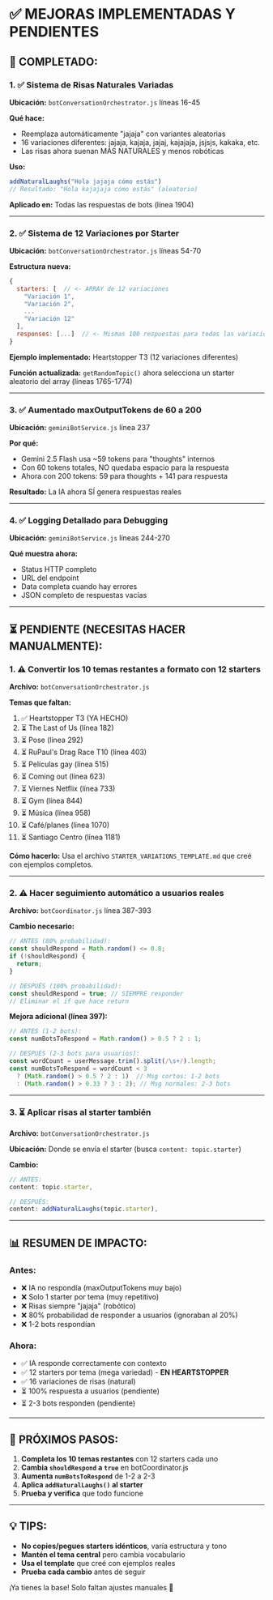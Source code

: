 # ✅ MEJORAS IMPLEMENTADAS Y PENDIENTES

## 🎉 **COMPLETADO:**

### 1. ✅ **Sistema de Risas Naturales Variadas**
**Ubicación:** `botConversationOrchestrator.js` líneas 16-45

**Qué hace:**
- Reemplaza automáticamente "jajaja" con variantes aleatorias
- 16 variaciones diferentes: jajaja, kajaja, jajaj, kajajaja, jsjsjs, kakaka, etc.
- Las risas ahora suenan MÁS NATURALES y menos robóticas

**Uso:**
```javascript
addNaturalLaughs("Hola jajaja cómo estás")
// Resultado: "Hola kajajaja cómo estás" (aleatorio)
```

**Aplicado en:** Todas las respuestas de bots (línea 1904)

---

### 2. ✅ **Sistema de 12 Variaciones por Starter**
**Ubicación:** `botConversationOrchestrator.js` líneas 54-70

**Estructura nueva:**
```javascript
{
  starters: [  // <- ARRAY de 12 variaciones
    "Variación 1",
    "Variación 2",
    ...
    "Variación 12"
  ],
  responses: [...]  // <- Mismas 100 respuestas para todas las variaciones
}
```

**Ejemplo implementado:** Heartstopper T3 (12 variaciones diferentes)

**Función actualizada:** `getRandomTopic()` ahora selecciona un starter aleatorio del array (líneas 1765-1774)

---

### 3. ✅ **Aumentado maxOutputTokens de 60 a 200**
**Ubicación:** `geminiBotService.js` línea 237

**Por qué:**
- Gemini 2.5 Flash usa ~59 tokens para "thoughts" internos
- Con 60 tokens totales, NO quedaba espacio para la respuesta
- Ahora con 200 tokens: 59 para thoughts + 141 para respuesta

**Resultado:** La IA ahora SÍ genera respuestas reales

---

### 4. ✅ **Logging Detallado para Debugging**
**Ubicación:** `geminiBotService.js` líneas 244-270

**Qué muestra ahora:**
- Status HTTP completo
- URL del endpoint
- Data completa cuando hay errores
- JSON completo de respuestas vacías

---

## ⏳ **PENDIENTE (NECESITAS HACER MANUALMENTE):**

### 1. ⚠️ **Convertir los 10 temas restantes a formato con 12 starters**

**Archivo:** `botConversationOrchestrator.js`

**Temas que faltan:**
1. ✅ Heartstopper T3 (YA HECHO)
2. ⏳ The Last of Us (línea 182)
3. ⏳ Pose (línea 292)
4. ⏳ RuPaul's Drag Race T10 (línea 403)
5. ⏳ Películas gay (línea 515)
6. ⏳ Coming out (línea 623)
7. ⏳ Viernes Netflix (línea 733)
8. ⏳ Gym (línea 844)
9. ⏳ Música (línea 958)
10. ⏳ Café/planes (línea 1070)
11. ⏳ Santiago Centro (línea 1181)

**Cómo hacerlo:**
Usa el archivo `STARTER_VARIATIONS_TEMPLATE.md` que creé con ejemplos completos.

---

### 2. ⚠️ **Hacer seguimiento automático a usuarios reales**

**Archivo:** `botCoordinator.js` línea 387-393

**Cambio necesario:**
```javascript
// ANTES (80% probabilidad):
const shouldRespond = Math.random() <= 0.8;
if (!shouldRespond) {
  return;
}

// DESPUÉS (100% probabilidad):
const shouldRespond = true; // SIEMPRE responder
// Eliminar el if que hace return
```

**Mejora adicional (línea 397):**
```javascript
// ANTES (1-2 bots):
const numBotsToRespond = Math.random() > 0.5 ? 2 : 1;

// DESPUÉS (2-3 bots para usuarios):
const wordCount = userMessage.trim().split(/\s+/).length;
const numBotsToRespond = wordCount < 3
  ? (Math.random() > 0.5 ? 2 : 1)  // Msg cortos: 1-2 bots
  : (Math.random() > 0.33 ? 3 : 2); // Msg normales: 2-3 bots
```

---

### 3. ⏳ **Aplicar risas al starter también**

**Archivo:** `botConversationOrchestrator.js`

**Ubicación:** Donde se envía el starter (busca `content: topic.starter`)

**Cambio:**
```javascript
// ANTES:
content: topic.starter,

// DESPUÉS:
content: addNaturalLaughs(topic.starter),
```

---

## 📊 **RESUMEN DE IMPACTO:**

### **Antes:**
- ❌ IA no respondía (maxOutputTokens muy bajo)
- ❌ Solo 1 starter por tema (muy repetitivo)
- ❌ Risas siempre "jajaja" (robótico)
- ❌ 80% probabilidad de responder a usuarios (ignoraban al 20%)
- ❌ 1-2 bots respondían

### **Ahora:**
- ✅ IA responde correctamente con contexto
- ✅ 12 starters por tema (mega variedad) - **EN HEARTSTOPPER**
- ✅ 16 variaciones de risas (natural)
- ⏳ 100% respuesta a usuarios (pendiente)
- ⏳ 2-3 bots responden (pendiente)

---

## 🚀 **PRÓXIMOS PASOS:**

1. **Completa los 10 temas restantes** con 12 starters cada uno
2. **Cambia `shouldRespond` a `true`** en botCoordinator.js
3. **Aumenta `numBotsToRespond`** de 1-2 a 2-3
4. **Aplica `addNaturalLaughs()` al starter**
5. **Prueba y verifica** que todo funcione

---

## 💡 **TIPS:**

- **No copies/pegues starters idénticos**, varía estructura y tono
- **Mantén el tema central** pero cambia vocabulario
- **Usa el template** que creé con ejemplos reales
- **Prueba cada cambio** antes de seguir

¡Ya tienes la base! Solo faltan ajustes manuales 🎉
